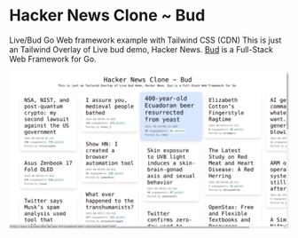 # Hacker News Clone ~ Bud
Live/Bud Go Web framework example with Tailwind CSS (CDN)
This is just an Tailwind Overlay of Live bud demo, Hacker News. [Bud](https://github.com/livebud/bud) is a Full-Stack Web Framework for Go.

![Bud Hacker News Clone with Tailwind CSS](screenshot.png)